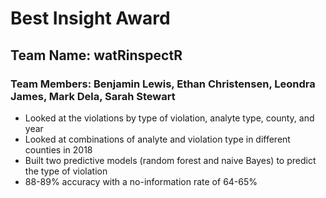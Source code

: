 # Best Insight Award

## Team Name: watRinspectR

### Team Members: Benjamin Lewis, Ethan Christensen, Leondra James, Mark Dela, Sarah Stewart

- Looked at the violations by type of violation, analyte type, county, and year
- Looked at combinations of analyte and violation type in different counties in 2018
- Built two predictive models (random forest and naive Bayes) to predict the type of violation
- 88-89% accuracy with a no-information rate of 64-65%

